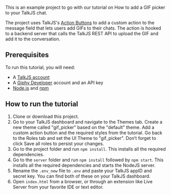This is an example project to go with our tutorial on How to add a GIF picker to your TalkJS chat.
<!-- Add link to tutorial once published -->

The project uses TalkJS's [Action Buttons](https://talkjs.com/docs/Features/Customizations/Action_Buttons_Links/) to add a custom action to the message field that lets users add GIFs to their chats. The action is hooked to a backend server that calls the TalkJS REST API to upload the GIF and add it to the conversation.

## Prerequisites

To run this tutorial, you will need:

- A [TalkJS account](https://talkjs.com/dashboard/login)
- A [Giphy Developer](https://developers.giphy.com/dashboard/) account and an API key
- [Node.js](https://nodejs.org/en) and [npm](https://www.npmjs.com/)

## How to run the tutorial

1. Clone or download this project.
2. Go to your TalkJS dashboard and navigate to the Themes tab. Create a new theme called "gif_picker" based on the "default" theme. Add a custom action button and the required styles from the tutorial. Go back to the Roles tab and set the UI Theme to "gif_picker". Don’t forget to click Save all roles to persist your changes.
3. Go to the project folder and run `npm install`. This installs all the required dependencies.
4. Go to the `server` folder and run `npm install` followed by `npm start`. This installs all the required dependencies and starts the NodeJS server.
5. Rename the `.env_new` file to `.env` and paste your TalkJS appID and secret key. You can find both of these on your TalkJS dashboard.
6. Open `index.html` from a browser, or through an extension like Live Server from your favorite IDE or text editor.